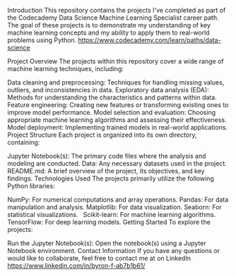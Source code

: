Introduction
This repository contains the projects I've completed as part of the Codecademy Data Science Machine Learning Specialist career path. The goal of these projects is to demonstrate my understanding of key machine learning concepts and my ability to apply them to real-world problems using Python.
https://www.codecademy.com/learn/paths/data-science



Project Overview
The projects within this repository cover a wide range of machine learning techniques, including:

Data cleaning and preprocessing: Techniques for handling missing values, outliers, and inconsistencies in data.
Exploratory data analysis (EDA): Methods for understanding the characteristics and patterns within data.
Feature engineering: Creating new features or transforming existing ones to improve model performance.
Model selection and evaluation: Choosing appropriate machine learning algorithms and assessing their effectiveness.
Model deployment: Implementing trained models in real-world applications.
Project Structure
Each project is organized into its own directory, containing:

Jupyter Notebook(s): The primary code files where the analysis and modeling are conducted.
Data: Any necessary datasets used in the project.
README.md: A brief overview of the project, its objectives, and key findings.
Technologies Used
The projects primarily utilize the following Python libraries:

NumPy: For numerical computations and array operations.
Pandas: For data manipulation and analysis.
Matplotlib: For data visualization.
Seaborn: For statistical visualizations.   
Scikit-learn: For machine learning algorithms.
TensorFlow: For deep learning models.
Getting Started
To explore the projects:

Run the Jupyter Notebook(s): Open the notebook(s) using a Jupyter Notebook environment.
Contact Information
If you have any questions or would like to collaborate, feel free to contact me at on LinkedIn
https://www.linkedin.com/in/byron-f-ab7b1b61/
